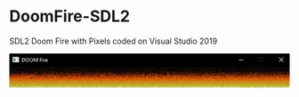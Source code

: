 # DoomFire-SDL2
SDL2 Doom Fire with Pixels coded on Visual Studio 2019

![DOOM Fire](https://github.com/rafixcs/DoomFire-SDL2/blob/master/FireDoom.PNG)
